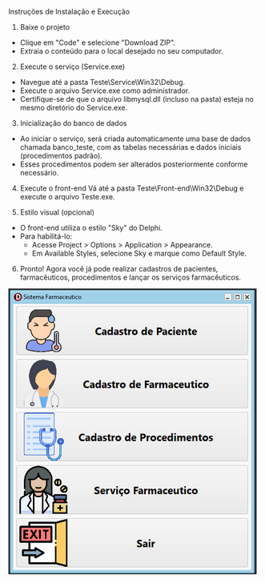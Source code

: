 Instruções de Instalação e Execução
1. Baixe o projeto
- Clique em "Code" e selecione "Download ZIP".
- Extraia o conteúdo para o local desejado no seu computador.

2. Execute o serviço (Service.exe)
- Navegue até a pasta Teste\Service\Win32\Debug.
- Execute o arquivo Service.exe como administrador.
- Certifique-se de que o arquivo libmysql.dll (incluso na pasta) esteja no mesmo diretório do Service.exe.

3. Inicialização do banco de dados
- Ao iniciar o serviço, será criada automaticamente uma base de dados chamada banco_teste, com as tabelas necessárias e dados iniciais (procedimentos padrão).
- Esses procedimentos podem ser alterados posteriormente conforme necessário.

4. Execute o front-end
Vá até a pasta Teste\Front-end\Win32\Debug e execute o arquivo Teste.exe.

5. Estilo visual (opcional)
- O front-end utiliza o estilo "Sky" do Delphi.
- Para habilitá-lo:
  - Acesse Project > Options > Application > Appearance.
  - Em Available Styles, selecione Sky e marque como Default Style.

6. Pronto!
Agora você já pode realizar cadastros de pacientes, farmacêuticos, procedimentos e lançar os serviços farmacêuticos.

![Tela inicial](<Tela inicial.png>)



